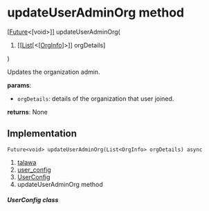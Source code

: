 
<div>

# updateUserAdminOrg method

</div>


[[Future](https://api.flutter.dev/flutter/dart-core/Future-class.html)\<[void\>]]
updateUserAdminOrg(

1.  [[[List](https://api.flutter.dev/flutter/dart-core/List-class.md)[\<[[OrgInfo](../../models_organization_org_info/OrgInfo-class.md)]\>]]
    orgDetails]

)



Updates the organization admin.

**params**:

-   `orgDetails`: details of the organization that user joined.

**returns**: None



## Implementation

``` language-dart
Future<void> updateUserAdminOrg(List<OrgInfo> orgDetails) async 
```







1.  [talawa](../../index.md)
2.  [user_config](../../services_user_config/)
3.  [UserConfig](../../services_user_config/UserConfig-class.md)
4.  updateUserAdminOrg method

##### UserConfig class







